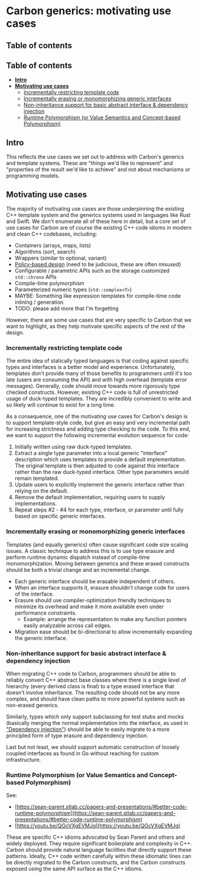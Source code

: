 <!--
Part of the Carbon Language project, under the Apache License v2.0 with LLVM
Exceptions. See /LICENSE for license information.
SPDX-License-Identifier: Apache-2.0 WITH LLVM-exception
-->

# Carbon generics: motivating use cases

## Table of contents

<!-- toc -->

## Table of contents

-   [**Intro**](#intro)
-   [**Motivating use cases**](#motivating-use-cases)
    -   [Incrementally restricting template code](#incrementally-restricting-template-code)
    -   [Incrementally erasing or monomorphizing generic interfaces](#incrementally-erasing-or-monomorphizing-generic-interfaces)
    -   [Non-inheritance support for basic abstract interface & dependency injection](#non-inheritance-support-for-basic-abstract-interface--dependency-injection)
    -   [Runtime Polymorphism (or Value Semantics and Concept-based Polymorphism)](#runtime-polymorphism-or-value-semantics-and-concept-based-polymorphism)

<!-- tocstop -->

## **Intro**

This reflects the use cases we set out to address with Carbon's generics and
template systems. These are "things we'd like to represent" and "properties of
the result we'd like to achieve" and not about mechanisms or programming models.

## **Motivating use cases**

The majority of motivating use cases are those underpinning the existing C++
template system and the generics systems used in languages like Rust and Swift.
We don't enumerate all of these here in detail, but a core set of use cases for
Carbon are of course the existing C++ code idioms in modern and clean C++
codebases, including:

-   Containers (arrays, maps, lists)
-   Algorithms (sort, search)
-   Wrappers (similar to optional, variant)
-   [Policy-based design](https://en.wikipedia.org/wiki/Modern_C%2B%2B_Design#Policy-based_design)
    (need to be judicious, these are often misused)
-   Configurable / parametric APIs such as the storage customized `std::chrono`
    APIs
-   Compile-time polymorphism
-   Parameterized numeric types (`std::complex<T>`)
-   MAYBE: Something like expression templates for compile-time code inlining /
    generation
-   TODO: please add more that I'm forgetting

However, there are some use cases that are very specific to Carbon that we want
to highlight, as they help motivate specific aspects of the rest of the design.

### Incrementally restricting template code

The entire idea of statically typed languages is that coding against specific
types and interfaces is a better model and experience. Unfortunately, templates
don't provide many of those benefits to programmers until it's too late (users
are consuming the API) and with high overhead (template error messages).
Generally, code should move towards more rigorously type checked constructs.
However, existing C++ code is full of unrestricted usage of duck-typed
templates. They are incredibly convenient to write and so likely will continue
to exist for a long time.

As a consequence, one of the motivating use cases for Carbon's design is to
support template-style code, but give an easy and very incremental path for
increasing strictness and adding type checking to the code. To this end, we want
to support the following incremental evolution sequence for code:

1. Initially written using raw duck-typed templates.
2. Extract a single type parameter into a local generic "interface" description
   which uses templates to provide a default implementation. The original
   template is then adjusted to code against this interface rather than the raw
   duck-typed interface. Other type parameters would remain templated.
3. Update users to explicitly implement the generic interface rather than
   relying on the default.
4. Remove the default implementation, requiring users to supply implementations.
5. Repeat steps #2 - #4 for each type, interface, or parameter until fully based
   on specific generic interfaces.

### Incrementally erasing or monomorphizing generic interfaces

Templates (and equally generics) often cause significant code size scaling
issues. A classic technique to address this is to use type erasure and perform
runtime dynamic dispatch instead of compile-time monomorphization. Moving
between generics and these erased constructs should be both a trivial change and
an incremental change.

-   Each generic interface should be erasable independent of others.
-   When an interface supports it, erasure shouldn't change code for users of
    the interface.
-   Erasure should use compiler-optimization friendly techniques to minimize its
    overhead and make it more available even under performance constraints.
    -   Example: arrange the representation to make any function pointers easily
        analyzable across call edges.
-   Migration ease should be bi-directional to allow incrementally expanding the
    generic interface.

### Non-inheritance support for basic abstract interface & dependency injection

When migrating C++ code to Carbon, programmers should be able to reliably
convert C++ abstract base classes where there is a single level of hierarchy
(every derived class is final) to a type erased interface that doesn't involve
inheritance. The resulting code should not be any more complex, and should have
clean paths to more powerful systems such as non-erased generics.

Similarly, types which only support subclassing for test stubs and mocks
(basically merging the normal implementation into the interface, as used in
["Dependency injection"](https://en.wikipedia.org/wiki/Dependency_injection))
should be able to easily migrate to a more principled form of type erasure and
dependency injection.

Last but not least, we should support automatic construction of loosely coupled
interfaces as found in Go without reaching for custom infrastructure.

### Runtime Polymorphism (or Value Semantics and Concept-based Polymorphism)

See:

-   [https://sean-parent.stlab.cc/papers-and-presentations/#better-code-runtime-polymorphism](https://sean-parent.stlab.cc/papers-and-presentations/#better-code-runtime-polymorphism)
-   [https://youtu.be/QGcVXgEVMJg](https://youtu.be/QGcVXgEVMJg)

These are specific C++ idioms advocated by Sean Parent and others and widely
deployed. They require significant boilerplate and complexity in C++. Carbon
should provide natural language facilities that directly support these patterns.
Ideally, C++ code written carefully within these idiomatic lines can be directly
migrated to the Carbon constructs, and the Carbon constructs exposed using the
same API surface as the C++ idioms.
